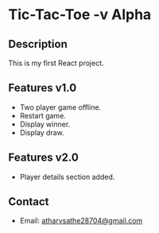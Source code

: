 # Tic-Tac-Toe -v Alpha

## Description
This is my first React project. 

## Features v1.0
- Two player game offline.
- Restart game.
- Display winner.
- Display draw.

## Features v2.0
- Player details section added.

## Contact 
- Email: [atharvsathe28704@gmail.com](mailto:atharvsathe28704@gmail.com)
